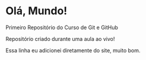 # Olá, Mundo!
 Primeiro Repositório do Curso de Git e GitHub 

 Repositório criado durante uma aula ao vivo!

Essa linha  eu  adicionei  diretamente  do  site,  muito  bom.
